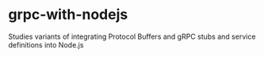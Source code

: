 # grpc-with-nodejs
Studies variants of integrating Protocol Buffers and gRPC stubs and service definitions into Node.js
